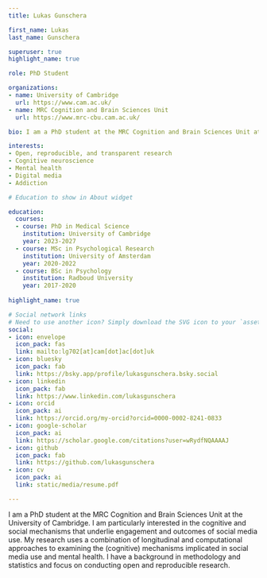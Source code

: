 ```yaml
---
title: Lukas Gunschera

first_name: Lukas
last_name: Gunschera

superuser: true
highlight_name: true 

role: PhD Student

organizations:
- name: University of Cambridge
  url: https://www.cam.ac.uk/
- name: MRC Cognition and Brain Sciences Unit
  url: https://www.mrc-cbu.cam.ac.uk/

bio: I am a PhD student at the MRC Cognition and Brain Sciences Unit at the University of Cambridge. I am particularly interested in the cognitive and social mechanisms that underlie engagement and outcomes of social media use. My research uses a combination of longitudinal and computational approaches to examining the (cognitive) mechanisms implicated in social media use and mental health. I have a background in methodology and statistics and focus on conducting open and reproducible research. 

interests:
- Open, reproducible, and transparent research
- Cognitive neuroscience
- Mental health
- Digital media
- Addiction

# Education to show in About widget

education:
  courses:
  - course: PhD in Medical Science
    institution: University of Cambridge
    year: 2023-2027
  - course: MSc in Psychological Research
    institution: University of Amsterdam
    year: 2020-2022
  - course: BSc in Psychology
    institution: Radboud University
    year: 2017-2020
    
highlight_name: true 

# Social network links
# Need to use another icon? Simply download the SVG icon to your `assets/media/icons/` folder.
social:
- icon: envelope
  icon_pack: fas
  link: mailto:lg702[at]cam[dot]ac[dot]uk
- icon: bluesky
  icon_pack: fab
  link: https://bsky.app/profile/lukasgunschera.bsky.social
- icon: linkedin
  icon_pack: fab
  link: https://www.linkedin.com/lukasgunschera
- icon: orcid
  icon_pack: ai
  link: https://orcid.org/my-orcid?orcid=0000-0002-8241-0833
- icon: google-scholar
  icon_pack: ai
  link: https://scholar.google.com/citations?user=wRydfNQAAAAJ
- icon: github
  icon_pack: fab
  link: https://github.com/lukasgunschera
- icon: cv
  icon_pack: ai
  link: static/media/resume.pdf

---
```


I am a PhD student at the MRC Cognition and Brain Sciences Unit at the University of Cambridge. I am particularly interested in the cognitive and social mechanisms that underlie engagement and outcomes of social media use. My research uses a combination of longitudinal and computational approaches to examining the (cognitive) mechanisms implicated in social media use and mental health. I have a background in methodology and statistics and focus on conducting open and reproducible research.
